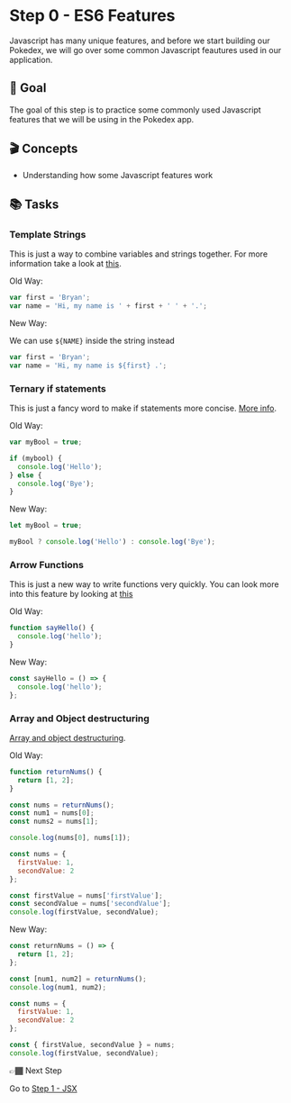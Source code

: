 # Step 0 - ES6 Features

Javascript has many unique features, and before we start building our Pokedex, we will go over some common Javascript feautures used in our application.

## 🥇 Goal

The goal of this step is to practice some commonly used Javascript features that we will be using in the Pokedex app.

## 🎬 Concepts

- Understanding how some Javascript features work

## 📚 Tasks

### Template Strings

This is just a way to combine variables and strings together. For more information take a look at [this](https://developer.mozilla.org/en-US/docs/Web/JavaScript/Reference/Template_literals).

Old Way:

```javascript
var first = 'Bryan';
var name = 'Hi, my name is ' + first + ' ' + '.';
```

New Way:

We can use `${NAME}` inside the string instead

```javascript
var first = 'Bryan';
var name = 'Hi, my name is ${first} .';
```

### Ternary if statements

This is just a fancy word to make if statements more concise. [More info](https://developer.mozilla.org/en-US/docs/Web/JavaScript/Reference/Operators/Conditional_Operator).

Old Way:

```javascript
var myBool = true;

if (mybool) {
  console.log('Hello');
} else {
  console.log('Bye');
}
```

New Way:

```javascript
let myBool = true;

myBool ? console.log('Hello') : console.log('Bye');
```


### Arrow Functions

This is just a new way to write functions very quickly. You can look more into this feature by looking at [this](https://www.w3schools.com/js/js_arrow_function.asp)

Old Way:

```javascript
function sayHello() {
  console.log('hello');
}
```

New Way:

```javascript
const sayHello = () => {
  console.log('hello');
};
```

### Array and Object destructuring

[Array and object destructuring](https://developer.mozilla.org/en-US/docs/Web/JavaScript/Reference/Operators/Destructuring_assignment).

Old Way:

```javascript
function returnNums() {
  return [1, 2];
}

const nums = returnNums();
const num1 = nums[0];
const nums2 = nums[1];

console.log(nums[0], nums[1]);
```

```javascript
const nums = {
  firstValue: 1,
  secondValue: 2
};

const firstValue = nums['firstValue'];
const secondValue = nums['secondValue'];
console.log(firstValue, secondValue);
```

New Way:

```javascript
const returnNums = () => {
  return [1, 2];
};

const [num1, num2] = returnNums();
console.log(num1, num2);
```

```javascript
const nums = {
  firstValue: 1,
  secondValue: 2
};

const { firstValue, secondValue } = nums;
console.log(firstValue, secondValue);
```

👉🏾 Next Step

Go to [Step 1 - JSX]('https://github.com/wongband/react-pokedex-workshop/blob/master/steps/Step-1.md')

